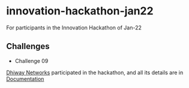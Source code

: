 # innovation-hackathon-jan22
For participants in the Innovation Hackathon of Jan-22


## Challenges

* Challenge 09

[Dhiway Networks](https://dhiway.com) participated in the hackathon, and all its details are in [Documentation](./dhiway)
